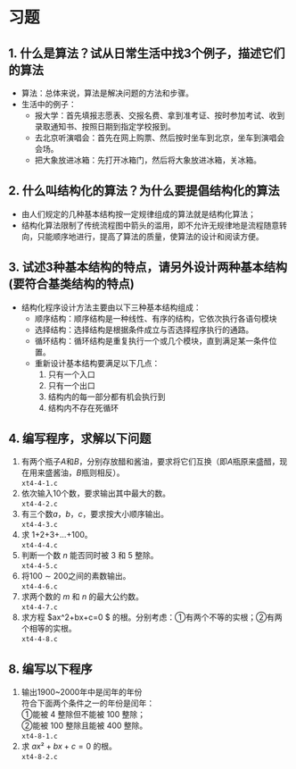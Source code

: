 # 习题

## 1. 什么是算法？试从日常生活中找3个例子，描述它们的算法

- 算法：总体来说，算法是解决问题的方法和步骤。  
- 生活中的例子：
  - 报大学：首先填报志愿表、交报名费、拿到准考证、按时参加考试、收到录取通知书、按照日期到指定学校报到。  
  - 去北京听演唱会：首先在网上购票、然后按时坐车到北京，坐车到演唱会会场。
  - 把大象放进冰箱：先打开冰箱门，然后将大象放进冰箱，关冰箱。

## 2. 什么叫结构化的算法？为什么要提倡结构化的算法

- 由人们规定的几种基本结构按一定规律组成的算法就是结构化算法；
- 结构化算法限制了传统流程图中箭头的滥用，即不允许无规律地是流程随意转向，只能顺序地进行，提高了算法的质量，使算法的设计和阅读方便。

## 3. 试述3种基本结构的特点，请另外设计两种基本结构(要符合基类结构的特点)

- 结构化程序设计方法主要由以下三种基本结构组成：
  - 顺序结构：顺序结构是一种线性、有序的结构，它依次执行各语句模块
  - 选择结构：选择结构是根据条件成立与否选择程序执行的通路。
  - 循环结构：循环结构是重复执行一个或几个模块，直到满足某一条件位置。
  - 重新设计基本结构要满足以下几点：
    1. 只有一个入口
    2. 只有一个出口
    3. 结构内的每一部分都有机会执行到
    4. 结构内不存在死循环

## 4. 编写程序，求解以下问题

1. 有两个瓶子$A$和$B$，分别存放醋和酱油，要求将它们互换（即$A$瓶原来盛醋，现在用来盛酱油，$B$瓶则相反）。  
`xt4-4-1.c`
2. 依次输入$10$个数，要求输出其中最大的数。  
`xt4-4-2.c`
3. 有三个数$a$，$b$，$c$，要求按大小顺序输出。  
`xt4-4-3.c`
4. 求 $1$+$2$+$3$+$\dots$+$100$。  
`xt4-4-4.c`
5. 判断一个数 $n$ 能否同时被 $3$ 和 $5$ 整除。  
`xt4-4-5.c`
6. 将$100$ $\sim$ $200$之间的素数输出。  
`xt4-4-6.c`
7. 求两个数的 $m$ 和 $n$ 的最大公约数。  
`xt4-4-7.c`
8. 求方程 $ax^2+bx+c=0 $ 的根。分别考虑：$①$有两个不等的实根；$②$有两个相等的实根。  
`xt4-4-8.c`

## 8. 编写以下程序

1. 输出1900~2000年中是闰年的年份  
符合下面两个条件之一的年份是闰年：  
$①$能被 $4$ 整除但不能被 $100$ 整除；  
$②$能被 $100$ 整除且能被 $400$ 整除。  
`xt4-8-1.c`
2. 求 $ax²+bx+c=0$ 的根。  
`xt4-8-2.c`
